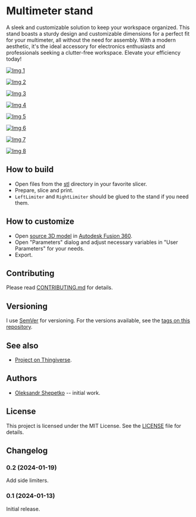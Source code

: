 # Multimeter stand

A sleek and customizable solution to keep your workspace organized. This stand boasts a sturdy design and customizable dimensions for a perfect fit for your multimeter, all without the need for assembly. With a modern aesthetic, it's the ideal accessory for electronics enthusiasts and professionals seeking a clutter-free workspace. Elevate your efficiency today!

[![Img 1](img/01.jpg)](img/hi-res/01.jpg)

[![Img 2](img/02.jpg)](mg/hi-res/02.jpg)

[![Img 3](img/03.jpg)](mg/hi-res/03.jpg)

[![Img 4](img/04.jpg)](mg/hi-res/04.jpg)

[![Img 5](img/05.png)](mg/hi-res/05.png)

[![Img 6](img/06.jpg)](mg/hi-res/06.jpg)

[![Img 7](img/07.jpg)](mg/hi-res/07.jpg)

[![Img 8](img/08.jpg)](mg/hi-res/08.jpg)

## How to build

- Open files from the [stl](stl) directory in your favorite slicer.
- Prepare, slice and print.
- `LeftLimiter` and `RightLimiter` should be glued to the stand if you need them.

## How to customize

- Open [source 3D model](src/MultimeterStand.f3d) in [Autodesk Fusion 360].
- Open "Parameters" dialog and adjust necessary variables in "User Parameters" for your needs.
- Export.

## Contributing

Please read [CONTRIBUTING.md](CONTRIBUTING.md) for details.

## Versioning

I use [SemVer](http://semver.org/) for versioning. For the versions available, see the
[tags on this repository](https://github.com/ashep/multimeter-stand/tags).

## See also

- [Project on Thingiverse](https://www.thingiverse.com/thing:6431788).

## Authors

- [Oleksandr Shepetko](https://shepetko.com) -- initial work.

## License

This project is licensed under the MIT License. See the [LICENSE](LICENSE) file for details.

## Changelog

### 0.2 (2024-01-19)

Add side limiters.

### 0.1 (2024-01-13)

Initial release.

[Autodesk Fusion 360]: https://www.autodesk.com/products/fusion-360/overview
